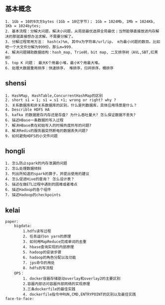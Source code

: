 ## 基本概念
    1. 1Gb = 10的9次方bytes (1Gb = 10亿字节)； 1Gb = 1024Mb, 1Mb = 1024Kb, 1Kb = 1024bytes;
    2. 基本流程：分解大问题，解决小问题，从局部最优选择全局最优；当然能够直接放进内存解决的那就直接想办法求解，不需要分解了。
    3. 分解过程常用方法： hash(x)%m, 其中x为字符串/url/ip， m为最小问题的数目。比如吧一个大文件分解为999份，那么m=999.
    4. 解决问题辅助数据结构：hash_map, Trie树，bit map, 二叉排序树（AVL,SBT,红黑树）
    5. top K 问题： 最大K个用最小堆，最小K个用最大堆。
    6. 处理大数据重用排序：快速排序， 堆排序，归并排序，桶排序
    
    
 ## shensi 
    1. HashMap, HashTable,ConcurrentHashMap的区别
    2. short s1 = 1; s1 = s1 +1; wrong or right? why ?
    3. 关系数据库和非关系数据库的区别，什么是列数据库，具体应用场景是什么？
    4. Describle HDFS HA
    5. kafka 的数据是存内存还是存盘? 为什么吞吐量大? 怎么保证数据不丢失?
    6. 描述HBase一条数据的写入过程
    7. 解决HBase表在初始写入的时候热度热写的问题?
    8. 解决Redis的服务器突然断电的数据丢失问题?
    9. 如何避免HDFS的小文件问题
    
## hongli 
    1. 怎么防止spark的内存泄漏的问题
    2. 怎么处理数据倾斜
    3. 列出所知道的spark的算子，并提出使用的建议
    4. 怎么促进Hive的查询？ 怎么设计表？
    5. 描述在做ETL过程中遇到的困难或者难点
    6. 描述Hadoop的各个组件
    7. 描述Hadoop的checkpoints
    
## kelai
    paper:
        bigdata:
            1.hdfs读写过程
            2. 任务运行on yarn的原理
            3. 如何用MapReduce完成单词的去重
            4. hbase查询实现的内部原理
            5. hadoop的安装步骤
            6. hadoop的角色分配以及功能
            7. jps命令的用处
            8. hdfs的写流程
        OPS：
            1. docker容器存储驱动overlay和overlay2的主要区别
            2.容器内部访问容器外部网络的实现原理
            3.三条dockerfile的最佳实践
            4. dockerfile指令中RUN,CMD,ENTRYPOINT的区别以及最佳实践
    face-to-face: